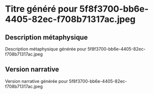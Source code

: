 # Titre généré pour 5f8f3700-bb6e-4405-82ec-f708b71317ac.jpeg

## Description métaphysique
Description métaphysique générée pour 5f8f3700-bb6e-4405-82ec-f708b71317ac.jpeg

## Version narrative
Version narrative générée pour 5f8f3700-bb6e-4405-82ec-f708b71317ac.jpeg
